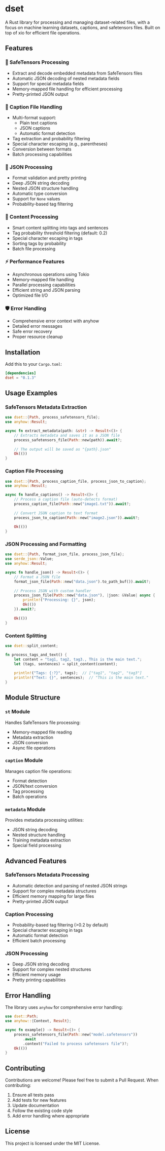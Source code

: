 # dset

A Rust library for processing and managing dataset-related files, with a focus on machine learning datasets, captions, and safetensors files. Built on top of xio for efficient file operations.

## Features

### 🔧 SafeTensors Processing

- Extract and decode embedded metadata from SafeTensors files
- Automatic JSON decoding of nested metadata fields
- Support for special metadata fields
- Memory-mapped file handling for efficient processing
- Pretty-printed JSON output

### 📝 Caption File Handling

- Multi-format support:
  - Plain text captions
  - JSON captions
  - Automatic format detection
- Tag extraction and probability filtering
- Special character escaping (e.g., parentheses)
- Conversion between formats
- Batch processing capabilities

### 🔄 JSON Processing

- Format validation and pretty printing
- Deep JSON string decoding
- Nested JSON structure handling
- Automatic type conversion
- Support for `None` values
- Probability-based tag filtering

### 🎯 Content Processing

- Smart content splitting into tags and sentences
- Tag probability threshold filtering (default: 0.2)
- Special character escaping in tags
- Sorting tags by probability
- Batch file processing

### ⚡ Performance Features

- Asynchronous operations using Tokio
- Memory-mapped file handling
- Parallel processing capabilities
- Efficient string and JSON parsing
- Optimized file I/O

### 🛡️ Error Handling

- Comprehensive error context with anyhow
- Detailed error messages
- Safe error recovery
- Proper resource cleanup

## Installation

Add this to your `Cargo.toml`:

```toml
[dependencies]
dset = "0.1.3"
```

## Usage Examples

### SafeTensors Metadata Extraction

```rust
use dset::{Path, process_safetensors_file};
use anyhow::Result;

async fn extract_metadata(path: &str) -> Result<()> {
    // Extracts metadata and saves it as a JSON file
    process_safetensors_file(Path::new(path)).await?;
    
    // The output will be saved as "{path}.json"
    Ok(())
}
```

### Caption File Processing

```rust
use dset::{Path, process_caption_file, process_json_to_caption};
use anyhow::Result;

async fn handle_captions() -> Result<()> {
    // Process a caption file (auto-detects format)
    process_caption_file(Path::new("image1.txt")).await?;
    
    // Convert JSON caption to text format
    process_json_to_caption(Path::new("image2.json")).await?;
    
    Ok(())
}
```

### JSON Processing and Formatting

```rust
use dset::{Path, format_json_file, process_json_file};
use serde_json::Value;
use anyhow::Result;

async fn handle_json() -> Result<()> {
    // Format a JSON file
    format_json_file(Path::new("data.json").to_path_buf()).await?;
    
    // Process JSON with custom handler
    process_json_file(Path::new("data.json"), |json: &Value| async {
        println!("Processing: {}", json);
        Ok(())
    }).await?;
    
    Ok(())
}
```

### Content Splitting

```rust
use dset::split_content;

fn process_tags_and_text() {
    let content = "tag1, tag2, tag3., This is the main text.";
    let (tags, sentences) = split_content(content);
    
    println!("Tags: {:?}", tags);  // ["tag1", "tag2", "tag3"]
    println!("Text: {}", sentences);  // "This is the main text."
}
```

## Module Structure

### `st` Module

Handles SafeTensors file processing:

- Memory-mapped file reading
- Metadata extraction
- JSON conversion
- Async file operations

### `caption` Module

Manages caption file operations:

- Format detection
- JSON/text conversion
- Tag processing
- Batch operations

### `metadata` Module

Provides metadata processing utilities:

- JSON string decoding
- Nested structure handling
- Training metadata extraction
- Special field processing

## Advanced Features

### SafeTensors Metadata Processing

- Automatic detection and parsing of nested JSON strings
- Support for complex metadata structures
- Efficient memory mapping for large files
- Pretty-printed JSON output

### Caption Processing

- Probability-based tag filtering (>0.2 by default)
- Special character escaping in tags
- Automatic format detection
- Efficient batch processing

### JSON Processing

- Deep JSON string decoding
- Support for complex nested structures
- Efficient memory usage
- Pretty printing capabilities

## Error Handling

The library uses `anyhow` for comprehensive error handling:

```rust
use dset::Path;
use anyhow::{Context, Result};

async fn example() -> Result<()> {
    process_safetensors_file(Path::new("model.safetensors"))
        .await
        .context("Failed to process safetensors file")?;
    Ok(())
}
```

## Contributing

Contributions are welcome! Please feel free to submit a Pull Request. When contributing:

1. Ensure all tests pass
2. Add tests for new features
3. Update documentation
4. Follow the existing code style
5. Add error handling where appropriate

## License

This project is licensed under the MIT License.
